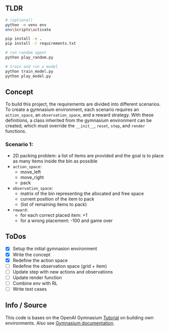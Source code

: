 ## TLDR
``` bash
# (optional)
python -m venv env
env\Scripts\activate

pip install -e .
pip install -r requirements.txt

# run random agent
python play_random.py

# train and run a model
python train_model.py
python play_model.py
```

## Concept
To build this project, the requirements are divided into different scenarios. To create a gymnasium environment, each scenario requires an `action_space`, an `observation_space`, and a reward strategy. With these definitions, a class inherited from the gymnasium environment can be created, which must override the `__init__`, `reset`, `step`, and `render` functions. 

### Scenario 1:
- 2D packing problem: a list of items are provided and the goal is to place as many items inside the bin as possible
-  `action_space`: 
   -  move_left
   -  move_right
   -  pack
- `observation_space`:
  - matrix of the bin representing the allocated and free space
  - current position of the item to pack
  - (list of remaining items to pack)
- `reward`:
  - for each correct placed item: +1 
  - for a wrong placement: -100 and game over
## ToDos
- [x] Setup the initial gymnasion environment 
- [X] Write the concept
- [X] Redefine the action space
- [ ] Redefine the observation space (grid + item)
- [ ] Update step with new actions and observations
- [ ] Update render function
- [ ] Combine env with RL
- [ ] Write test cases 

## Info / Source
This code is bases on the OpenAI Gymnasium [Tutorial](https://gymnasium.farama.org/tutorials/gymnasium_basics/environment_creation) on building own environments. Also see [Gymnasium documentation](https://gymnasium.farama.org).

